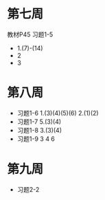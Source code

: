 # 第七周

教材P45 习题1-5

- 1.(7)-(14)
- 2
- 3

# 第八周

- 习题1-6 1.(3)(4)(5)(6) 2.(1)(2)
- 习题1-7 5.(3)(4)
- 习题1-8 3.(3)(4)
- 习题1-9 3 4 6

# 第九周

- 习题2-2 